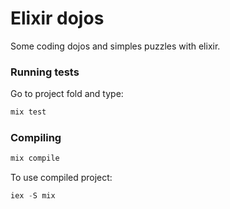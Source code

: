 Elixir dojos
===============

Some coding dojos and simples puzzles with elixir.

### Running tests

Go to project fold and type:

```elixir
mix test
```

### Compiling
```elixir
mix compile
```
To use compiled project:
```elixir
iex -S mix
```
